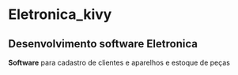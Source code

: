 # Eletronica_kivy
 Desenvolvimento software Eletronica
 --
**Software** para cadastro de clientes e aparelhos e estoque de peças
